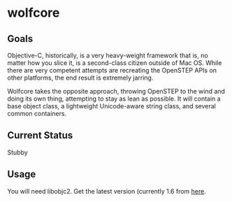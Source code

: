 wolfcore
========

Goals
-----
Objective-C, historically, is a very heavy-weight framework that is, no matter
how you slice it, is a second-class citizen outside of Mac OS.  While there are
very competent attempts are recreating the OpenSTEP APIs on other platforms,
the end result is extremely jarring.

Wolfcore takes the opposite approach, throwing OpenSTEP to the wind and doing
its own thing, attempting to stay as lean as possible.  It will contain a base
object class, a lightweight Unicode-aware string class, and several common
containers.

Current Status
--------------
Stubby

Usage
-----
You will need libobjc2.  Get the latest version (currently 1.6 from [here](http://download.gna.org/gnustep/).
